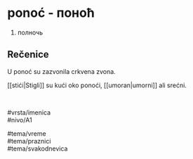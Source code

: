 # ponoć - поноћ

1. полночь

## Rečenice

U ponoć su zazvonila crkvena zvona.

[[stići|Stigli]] su kući oko ponoći, [[umoran|umorni]] ali srećni.

<br>

#vrsta/imenica  
#nivo/A1  

#tema/vreme  
#tema/praznici  
#tema/svakodnevica
